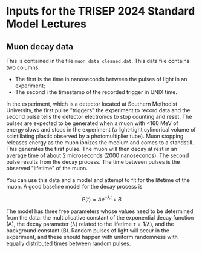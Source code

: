 # Inputs for the TRISEP 2024 Standard Model Lectures

## Muon decay data

This is contained in the file ```muon_data_cleaned.dat```. This data file contains two columns. 

* The first is the time in nanoseconds between the pulses of light in an experiment;
* The second i the timestamp of the recorded trigger in UNIX time.

In the experiment, which is a detector located at Southern Methodist University, the first pulse "triggers" the experiment to record data and the second pulse tells the detector electronics to stop counting and reset. The pulses are expected to be generated when a muon with <160 MeV of energy slows and stops in the experiment (a light-tight cylindrical volume of scintillating plastic observed by a photomultiplier tube). Muon stopping releases energy as the muon ionizes the medium and comes to a standstill. This generates the first pulse. The muon will then decay at rest in an average time of about 2 microseconds (2000 nanoseconds). The second pulse results from the decay process. The time between pulses is the observed "lifetime" of the muon.

You can use this data and a model and attempt to fit for the lifetime of the muon. A good baseline model for the decay process is

$$ P(t) = A e^{-\lambda t} + B $$

The model has three free parameters whose values need to be determined from the data: the multiplicative constant of the exponential decay function (A), the decay parameter ($\lambda$) related to the lifetime $\tau=1/\lambda$), and the background constant (B). Random pulses of light will occur in the experiment, and these should happen with uniform randomness with equally distributed times between random pulses. 
